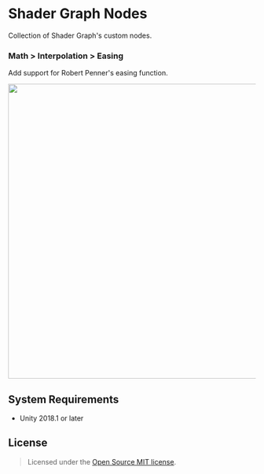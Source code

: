 # Shader Graph Nodes

Collection of Shader Graph's custom nodes.

### Math > Interpolation > Easing

Add support for Robert Penner's easing function. 

<img width="600" src=https://i.imgur.com/9eGtXuu.gif>

## System Requirements

- Unity 2018.1 or later

## License

> Licensed under the [Open Source MIT license](http://en.wikipedia.org/wiki/MIT_License).
